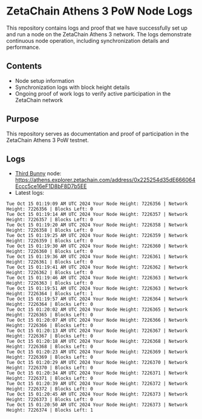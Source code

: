 # ZetaChain Athens 3 PoW Node Logs
This repository contains logs and proof that we have successfully set up and run a node on the ZetaChain Athens 3 network. The logs demonstrate continuous node operation, including synchronization details and performance.

## Contents
- Node setup information
- Synchronization logs with block height details
- Ongoing proof of work logs to verify active participation in the ZetaChain network

## Purpose
This repository serves as documentation and proof of participation in the ZetaChain Athens 3 PoW testnet.

## Logs

- [Third Bunny](https://thirdbunny.xyz/) node: https://athens.explorer.zetachain.com/address/0x225254d35dE666064Eccc5ce16eF1D8bF8D7b5EE
- Latest logs:
```
Tue Oct 15 01:19:09 AM UTC 2024 Your Node Height: 7226356 | Network Height: 7226356 | Blocks Left: 0
Tue Oct 15 01:19:14 AM UTC 2024 Your Node Height: 7226357 | Network Height: 7226357 | Blocks Left: 0
Tue Oct 15 01:19:20 AM UTC 2024 Your Node Height: 7226358 | Network Height: 7226358 | Blocks Left: 0
Tue Oct 15 01:19:25 AM UTC 2024 Your Node Height: 7226359 | Network Height: 7226359 | Blocks Left: 0
Tue Oct 15 01:19:30 AM UTC 2024 Your Node Height: 7226360 | Network Height: 7226360 | Blocks Left: 0
Tue Oct 15 01:19:36 AM UTC 2024 Your Node Height: 7226361 | Network Height: 7226361 | Blocks Left: 0
Tue Oct 15 01:19:41 AM UTC 2024 Your Node Height: 7226362 | Network Height: 7226362 | Blocks Left: 0
Tue Oct 15 01:19:46 AM UTC 2024 Your Node Height: 7226363 | Network Height: 7226363 | Blocks Left: 0
Tue Oct 15 01:19:51 AM UTC 2024 Your Node Height: 7226363 | Network Height: 7226364 | Blocks Left: 1
Tue Oct 15 01:19:57 AM UTC 2024 Your Node Height: 7226364 | Network Height: 7226364 | Blocks Left: 0
Tue Oct 15 01:20:02 AM UTC 2024 Your Node Height: 7226365 | Network Height: 7226365 | Blocks Left: 0
Tue Oct 15 01:20:07 AM UTC 2024 Your Node Height: 7226366 | Network Height: 7226366 | Blocks Left: 0
Tue Oct 15 01:20:13 AM UTC 2024 Your Node Height: 7226367 | Network Height: 7226367 | Blocks Left: 0
Tue Oct 15 01:20:18 AM UTC 2024 Your Node Height: 7226368 | Network Height: 7226368 | Blocks Left: 0
Tue Oct 15 01:20:23 AM UTC 2024 Your Node Height: 7226369 | Network Height: 7226369 | Blocks Left: 0
Tue Oct 15 01:20:29 AM UTC 2024 Your Node Height: 7226370 | Network Height: 7226370 | Blocks Left: 0
Tue Oct 15 01:20:34 AM UTC 2024 Your Node Height: 7226371 | Network Height: 7226371 | Blocks Left: 0
Tue Oct 15 01:20:39 AM UTC 2024 Your Node Height: 7226372 | Network Height: 7226372 | Blocks Left: 0
Tue Oct 15 01:20:45 AM UTC 2024 Your Node Height: 7226373 | Network Height: 7226373 | Blocks Left: 0
Tue Oct 15 01:20:50 AM UTC 2024 Your Node Height: 7226373 | Network Height: 7226374 | Blocks Left: 1
```
